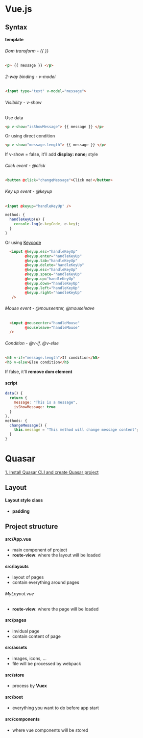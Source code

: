# Vue.js
## Syntax

#### template

###### Dom transform - {{ }}
```html
<p> {{ message }} </p>
```

###### 2-way binding - v-model
```html
<input type="text" v-model="message">
```

###### Visibility - v-show
Use data
```html
<p v-show="isShowMessage"> {{ message }} </p>
```
Or using direct condition
```html
<p v-show="message.length"> {{ message }} </p>
```
If v-show = false, it'll add **display: none;** style

###### Click event - @click
```html
<button @click="changeMessage">Click me!</button>
```
###### Key up event - @keyup
```html
<input @keyup="handleKeyUp" />
```

```javascript
method: {
  handleKeyUp(e) {
    console.log(e.keyCode, e.key);
  }
}
```

Or using [Keycode](https://vuejs.org/v2/guide/events.html#Key-Codes)
```html
  <input @keyup.esc="handleKeyUp" 
         @keyup.enter="handleKeyUp" 
         @keyup.tab="handleKeyUp" 
         @keyup.delete="handleKeyUp" 
         @keyup.esc="handleKeyUp" 
         @keyup.space="handleKeyUp" 
         @keyup.up="handleKeyUp" 
         @keyup.down="handleKeyUp" 
         @keyup.left="handleKeyUp" 
         @keyup.right="handleKeyUp" 
   />
```
###### Mouse event - @mouseenter, @mouseleave
```html
  <input @mouseenter="handleMouse"
         @mouseleave="handleMouse"
  />
```
###### Condition - @v-if, @v-else
```html
<h5 v-if="message.length">If condition</h5>
<h5 v-else>Else condition</h5
```
If false, it'll **remove dom element**

#### script
```javascript
data() { 
  return {
    message: "This is a message",
    isShowMessage: true
  }
},
methods: {
  changeMessage() {
    this.message = "This method will change message content";
  }
}
```

# Quasar

[1. Install Quasar CLI and create Quasar project](https://quasar.dev/quasar-cli/installation)

## Layout
#### Layout style class
- **padding**

## Project structure

#### src/App.vue
- main component of project
- **route-view**: where the layout will be loaded

#### src/layouts
- layout of pages
- contain everything around pages

###### MyLayout.vue
- **route-view**: where the page will be loaded

#### src/pages
- invidual page
- contain content of page

#### src/assets
- images, icons, ...
- file will be processed by webpack

#### src/store
- process by **Vuex**

#### src/boot
- everything you want to do before app start

#### src/components
- where vue components will be stored
